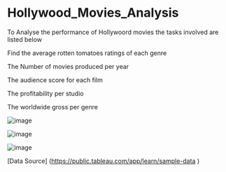 # Hollywood_Movies_Analysis


To Analyse the performance of Hollywoord movies the tasks involved are listed below

Find the average rotten tomatoes ratings of each genre

The Number of movies produced per year

The audience score for each film

The profitability per studio

The worldwide gross per genre


![image](https://github.com/amike68/Hollywood_Movies_Analysis/assets/147053561/7251d1c4-21f1-4b0d-a9fe-6e50c97dfa45)



![image](https://github.com/amike68/Hollywood_Movies_Analysis/assets/147053561/36f7d242-2163-4212-9268-3e95674f66ba)



![image](https://github.com/amike68/Hollywood_Movies_Analysis/assets/147053561/d7e7bb7a-8956-4a63-b7a7-f3fe1c90f730)





[Data Source] (https://public.tableau.com/app/learn/sample-data )



